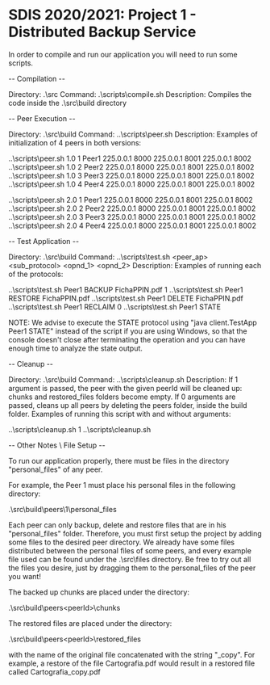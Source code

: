 # SDIS 2020/2021: Project 1 - Distributed Backup Service

In order to compile and run our application you will need to run some scripts.

-- Compilation -- 

Directory: .\src
Command: .\scripts\compile.sh
Description: Compiles the code inside the .\src\build directory

-- Peer Execution --

Directory: .\src\build
Command: ..\scripts\peer.sh <protocolVersion> <peerId> <accessPoint> <mcAddr> <mcPort> <mdbAddr> <mdbPort> <mdrAddr> <mdrPort>
Description: Examples of initialization of 4 peers in both versions:

..\scripts\peer.sh 1.0 1 Peer1 225.0.0.1 8000 225.0.0.1 8001 225.0.0.1 8002
..\scripts\peer.sh 1.0 2 Peer2 225.0.0.1 8000 225.0.0.1 8001 225.0.0.1 8002
..\scripts\peer.sh 1.0 3 Peer3 225.0.0.1 8000 225.0.0.1 8001 225.0.0.1 8002
..\scripts\peer.sh 1.0 4 Peer4 225.0.0.1 8000 225.0.0.1 8001 225.0.0.1 8002

..\scripts\peer.sh 2.0 1 Peer1 225.0.0.1 8000 225.0.0.1 8001 225.0.0.1 8002
..\scripts\peer.sh 2.0 2 Peer2 225.0.0.1 8000 225.0.0.1 8001 225.0.0.1 8002
..\scripts\peer.sh 2.0 3 Peer3 225.0.0.1 8000 225.0.0.1 8001 225.0.0.1 8002
..\scripts\peer.sh 2.0 4 Peer4 225.0.0.1 8000 225.0.0.1 8001 225.0.0.1 8002

-- Test Application -- 

Directory: .\src\build
Command: ..\scripts\test.sh <peer_ap> <sub_protocol> <opnd_1> <opnd_2>
Description: Examples of running each of the protocols:

..\scripts\test.sh Peer1 BACKUP FichaPPIN.pdf 1
..\scripts\test.sh Peer1 RESTORE FichaPPIN.pdf
..\scripts\test.sh Peer1 DELETE FichaPPIN.pdf
..\scripts\test.sh Peer1 RECLAIM 0
..\scripts\test.sh Peer1 STATE

NOTE: We advise to execute the STATE protocol using "java client.TestApp Peer1 STATE" instead of the script if you are using Windows,
so that the console doesn't close after terminating the operation and you can have enough time to analyze the state output.

-- Cleanup --

Directory: .\src\build
Command: ..\scripts\cleanup.sh <peerId>
Description: If 1 argument is passed, the peer with the given peerId will be cleaned up: chunks and restored_files folders become empty.
             If 0 arguments are passed, cleans up all peers by deleting the peers folder, inside the build folder.
             Examples of running this script with and without arguments:

..\scripts\cleanup.sh 1
..\scripts\cleanup.sh

-- Other Notes \ File Setup --

To run our application properly, there must be files in the directory "personal_files" of any peer.

For example, the Peer 1 must place his personal files in the following directory:

.\src\build\peers\1\personal_files

Each peer can only backup, delete and restore files that are in his "personal_files" folder.
Therefore, you must first setup the project by adding some files to the desired peer directory.
We already have some files distributed between the personal files of some peers, and every example file used can be found under the .\src\files directory.
Be free to try out all the files you desire, just by dragging them to the personal_files of the peer you want!

The backed up chunks are placed under the directory:

.\src\build\peers\<peerId>\chunks

The restored files are placed under the directory:

.\src\build\peers\<peerId>\restored_files

with the name of the original file concatenated with the string "_copy".
For example, a restore of the file Cartografia.pdf would result in a restored file called Cartografia_copy.pdf